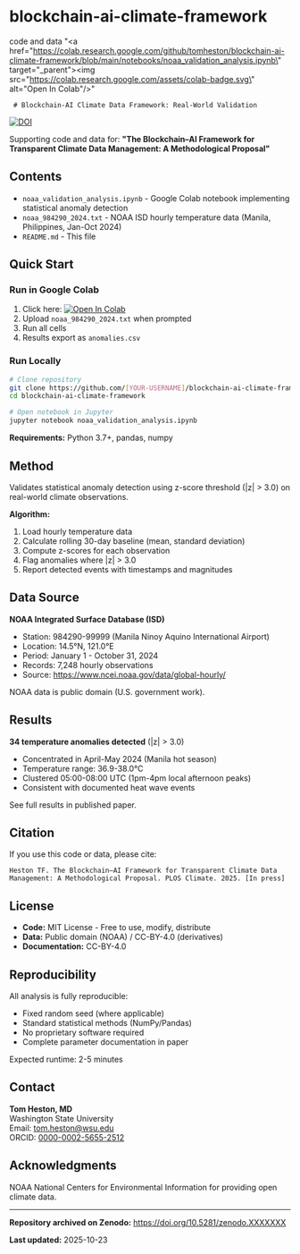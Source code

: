 # blockchain-ai-climate-framework
code and data 
   "<a href=\"https://colab.research.google.com/github/tomheston/blockchain-ai-climate-framework/blob/main/notebooks/noaa_validation_analysis.ipynb\" target=\"_parent\"><img src=\"https://colab.research.google.com/assets/colab-badge.svg\" alt=\"Open In Colab\"/></a>"


     # Blockchain-AI Climate Data Framework: Real-World Validation

[![DOI](https://zenodo.org/badge/DOI/10.5281/zenodo.XXXXXXX.svg)](https://doi.org/10.5281/zenodo.XXXXXXX)

Supporting code and data for: **"The Blockchain–AI Framework for Transparent Climate Data Management: A Methodological Proposal"**

## Contents

- `noaa_validation_analysis.ipynb` - Google Colab notebook implementing statistical anomaly detection
- `noaa_984290_2024.txt` - NOAA ISD hourly temperature data (Manila, Philippines, Jan-Oct 2024)
- `README.md` - This file

## Quick Start

### Run in Google Colab

1. Click here: [![Open In Colab](https://colab.research.google.com/assets/colab-badge.svg)](https://colab.research.google.com/github/tomheston/blockchain-ai-climate-framework/blob/main/notebooks/noaa_validation_analysis.ipynb)
2. Upload `noaa_984290_2024.txt` when prompted
3. Run all cells
4. Results export as `anomalies.csv`

### Run Locally

```bash
# Clone repository
git clone https://github.com/[YOUR-USERNAME]/blockchain-ai-climate-framework.git
cd blockchain-ai-climate-framework

# Open notebook in Jupyter
jupyter notebook noaa_validation_analysis.ipynb
```

**Requirements:** Python 3.7+, pandas, numpy

## Method

Validates statistical anomaly detection using z-score threshold (|z| > 3.0) on real-world climate observations.

**Algorithm:**
1. Load hourly temperature data
2. Calculate rolling 30-day baseline (mean, standard deviation)
3. Compute z-scores for each observation
4. Flag anomalies where |z| > 3.0
5. Report detected events with timestamps and magnitudes

## Data Source

**NOAA Integrated Surface Database (ISD)**
- Station: 984290-99999 (Manila Ninoy Aquino International Airport)
- Location: 14.5°N, 121.0°E
- Period: January 1 - October 31, 2024
- Records: 7,248 hourly observations
- Source: https://www.ncei.noaa.gov/data/global-hourly/

NOAA data is public domain (U.S. government work).

## Results

**34 temperature anomalies detected** (|z| > 3.0)
- Concentrated in April-May 2024 (Manila hot season)
- Temperature range: 36.9-38.0°C
- Clustered 05:00-08:00 UTC (1pm-4pm local afternoon peaks)
- Consistent with documented heat wave events

See full results in published paper.

## Citation

If you use this code or data, please cite:

```
Heston TF. The Blockchain–AI Framework for Transparent Climate Data 
Management: A Methodological Proposal. PLOS Climate. 2025. [In press]
```

## License

- **Code:** MIT License - Free to use, modify, distribute
- **Data:** Public domain (NOAA) / CC-BY-4.0 (derivatives)
- **Documentation:** CC-BY-4.0

## Reproducibility

All analysis is fully reproducible:
- Fixed random seed (where applicable)
- Standard statistical methods (NumPy/Pandas)
- No proprietary software required
- Complete parameter documentation in paper

Expected runtime: 2-5 minutes

## Contact

**Tom Heston, MD**  
Washington State University  
Email: tom.heston@wsu.edu  
ORCID: [0000-0002-5655-2512](https://orcid.org/0000-0002-5655-2512)

## Acknowledgments

NOAA National Centers for Environmental Information for providing open climate data.

---

**Repository archived on Zenodo:** https://doi.org/10.5281/zenodo.XXXXXXX

**Last updated:** 2025-10-23
